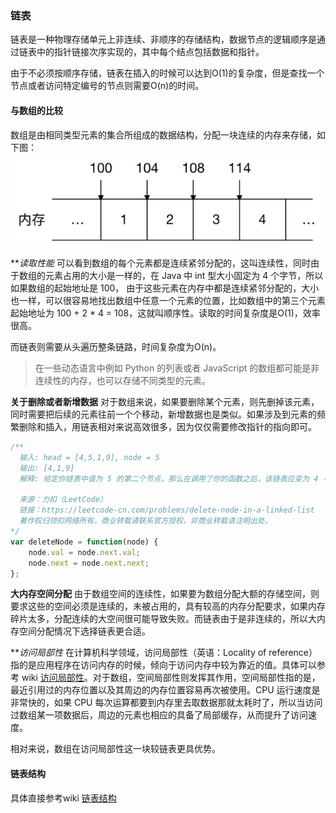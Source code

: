 ### 链表
链表是一种物理存储单元上非连续、非顺序的存储结构，数据节点的逻辑顺序是通过链表中的指针链接次序实现的，其中每个结点包括数据和指针。

由于不必须按顺序存储，链表在插入的时候可以达到O(1)的复杂度，但是查找一个节点或者访问特定编号的节点则需要O(n)的时间。

#### 与数组的比较
数组是由相同类型元素的集合所组成的数据结构，分配一块连续的内存来存储，如下图：
![array-storage](./../../../assets/data-structrue/linked-list/array-storage.jpg)

***读取性能*
可以看到数组的每个元素都是连续紧邻分配的，这叫连续性，同时由于数组的元素占用的大小是一样的，在 Java 中 int 型大小固定为 4 个字节，所以如果数组的起始地址是 100， 由于这些元素在内存中都是连续紧邻分配的，大小也一样，可以很容易地找出数组中任意一个元素的位置，比如数组中的第三个元素起始地址为 100 + 2 * 4 = 108，这就叫顺序性。读取的时间复杂度是O(1)，效率很高。

而链表则需要从头遍历整条链路，时间复杂度为O(n)。

> 在一些动态语言中例如 Python 的列表或者 JavaScript 的数组都可能是非连续性的内存，也可以存储不同类型的元素。

**关于删除或者新增数据**
对于数组来说，如果要删除某个元素，则先删掉该元素，同时需要把后续的元素往前一个个移动，新增数据也是类似。如果涉及到元素的频繁删除和插入，用链表相对来说高效很多，因为仅仅需要修改指针的指向即可。
```js
/** 
  输入: head = [4,5,1,9], node = 5
  输出: [4,1,9]
  解释: 给定你链表中值为 5 的第二个节点，那么在调用了你的函数之后，该链表应变为 4 -> 1 -> 9.

  来源：力扣（LeetCode）
  链接：https://leetcode-cn.com/problems/delete-node-in-a-linked-list
  著作权归领扣网络所有。商业转载请联系官方授权，非商业转载请注明出处。
*/
var deleteNode = function(node) {
    node.val = node.next.val;
    node.next = node.next.next;
};
```

**大内存空间分配**
由于数组空间的连续性，如果要为数组分配大额的存储空间，则要求这些的空间必须是连续的，未被占用的，具有较高的内存分配要求，如果内存碎片太多，分配连续的大空间很可能导致失败。而链表由于是非连续的，所以大内存空间分配情况下选择链表更合适。

***访问局部性*
在计算机科学领域，访问局部性（英语：Locality of reference）指的是应用程序在访问内存的时候，倾向于访问内存中较为靠近的值。具体可以参考 wiki [访问局部性](https://zh.wikipedia.org/wiki/%E8%AE%BF%E9%97%AE%E5%B1%80%E9%83%A8%E6%80%A7)。对于数组，空间局部性则发挥其作用，空间局部性指的是，最近引用过的内存位置以及其周边的内存位置容易再次被使用。CPU 运行速度是非常快的，如果 CPU 每次运算都要到内存里去取数据那就太耗时了，所以当访问过数组某一项数据后，周边的元素也相应的具备了局部缓存，从而提升了访问速度。

相对来说，数组在访问局部性这一块较链表更具优势。

#### 链表结构
具体直接参考wiki [链表结构](https://zh.wikipedia.org/wiki/%E9%93%BE%E8%A1%A8)
